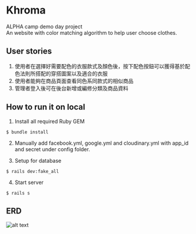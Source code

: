 # Khroma
ALPHA camp demo day project  
An website with color matching algorithm to help user choose clothes.

## User stories
1. 使用者在選擇好需要配色的衣服款式及顏色後，按下配色按鈕可以獲得基於配色法則所搭配的穿搭圖案以及適合的衣服
2. 使用者能夠在商品頁面查看同色系同款式的相似商品
3. 管理者登入後可在後台新增或編修分類及商品資料


## How to run it on local

1.  Install all required Ruby GEM
```
$ bundle install
```

2.  Manually add facebook.yml, google.yml and cloudinary.yml with app_id and secret under config folder. 

3.  Setup for database
```
$ rails dev:fake_all
```

4.  Start server
```
$ rails s
```

## ERD
![alt text](https://res.cloudinary.com/dec3rgj55/image/upload/v1523328796/ERD_phase2.png)